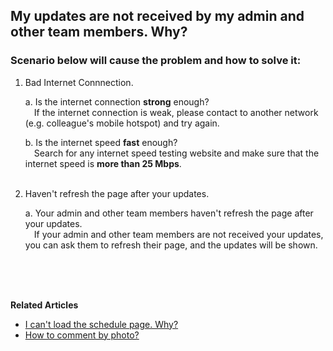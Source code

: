 ## My updates are not received by my admin and other team members. Why?

### Scenario below will cause the problem and how to solve it:

  1. Bad Internet Connnection.<br>

     a. Is the internet connection **strong** enough?<br>
  &emsp;If the internet connection is weak, please contact to another network (e.g. colleague's mobile hotspot) and try again.<br>

     b. Is the internet speed **fast** enough?<br>
  &emsp;Search for any internet speed testing website and make sure that the internet speed is **more than 25 Mbps**.<br><br>

  2. Haven't refresh the page after your updates.<br>

     a.  Your admin and other team members haven't refresh the page after your updates.<br>
   &emsp;If your admin and other team members are not received your updates, you can ask them to refresh their page, and the updates will be shown.

<br><br><br>

**Related Articles**<br>
- [I can't load the schedule page. Why?](Can't_Load_Schedule_Page.md)
- [How to comment by photo?](Comment_With_Photo.md)
